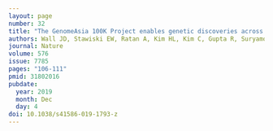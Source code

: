```yaml
---
layout: page
number: 32
title: "The GenomeAsia 100K Project enables genetic discoveries across Asia"
authors: Wall JD, Stawiski EW, Ratan A, Kim HL, Kim C, Gupta R, Suryamohan K, Gusareva ES, Purbojati RW, Bhangale T, Stepanov V, Kharkov V, Schröder MS, Ramprasad V, Tom J, Durinck S, Bei Q, Li J, Guillory J, Phalke S, Basu A, Stinson J, Nair S, Malaichamy S, Biswas NK, Chambers JC, Cheng KC, George JT, Khor SS, Kim JI, Cho B, Menon R, Sattibabu T, Bassi A, Deshmukh M, Verma A, Gopalan V, Shin JY, Pratapneni M, Santhosh S, Tokunaga K, Md-Zain BM, Chan KG, Parani M, Natarajan P, Hauser M, Allingham RR, Santiago-Turla C, Ghosh A, Gadde SGK, Fuchsberger C, Forer L, Schoenherr S, Sudoyo H, Lansing JS, Friedlaender J, Koki G, Cox MP, Hammer M, Karafet T, Ang KC, Mehdi SQ, Radha V, Mohan V, Majumder PP, Seshagiri S, Seo JS, Schuster SC, Peterson AS
journal: Nature
volume: 576
issue: 7785
pages: "106-111"
pmid: 31802016
pubdate:
  year: 2019
  month: Dec
  day: 4
doi: 10.1038/s41586-019-1793-z
---
```

